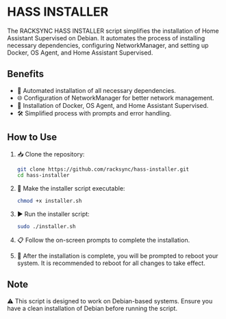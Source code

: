 # HASS INSTALLER

The RACKSYNC HASS INSTALLER script simplifies the installation of Home Assistant Supervised on Debian. It automates the process of installing necessary dependencies, configuring NetworkManager, and setting up Docker, OS Agent, and Home Assistant Supervised.

## Benefits

- 🚀 Automated installation of all necessary dependencies.
- 🌐 Configuration of NetworkManager for better network management.
- 🐳 Installation of Docker, OS Agent, and Home Assistant Supervised.
- 🛠️ Simplified process with prompts and error handling.

## How to Use

1. 📥 Clone the repository:
   ```bash
   git clone https://github.com/racksync/hass-installer.git
   cd hass-installer
   ```

2. 🔧 Make the installer script executable:
   ```bash
   chmod +x installer.sh
   ```

3. ▶️ Run the installer script:
   ```bash
   sudo ./installer.sh
   ```

4. 📋 Follow the on-screen prompts to complete the installation.

5. 🔄 After the installation is complete, you will be prompted to reboot your system. It is recommended to reboot for all changes to take effect.

## Note

⚠️ This script is designed to work on Debian-based systems. Ensure you have a clean installation of Debian before running the script.
